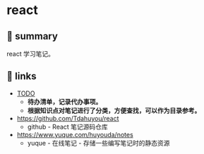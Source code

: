 # react

## 📝 summary

react 学习笔记。

## 🔗 links

- [TODO](./TODO.md)
  - **待办清单，记录代办事项。**
  - **根据知识点对笔记进行了分类，方便查找，可以作为目录参考。**
- https://github.com/Tdahuyou/react
  - github - React 笔记源码仓库
- https://www.yuque.com/huyouda/notes
  - yuque - 在线笔记 - 存储一些编写笔记时的静态资源

